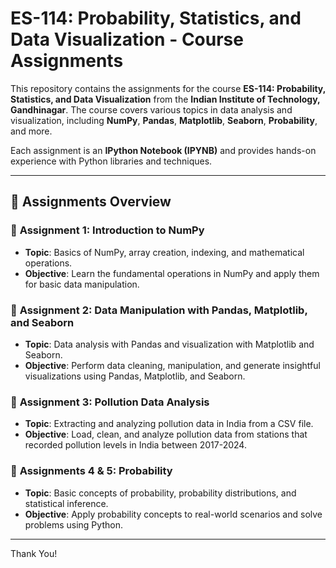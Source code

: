 # ES-114: Probability, Statistics, and Data Visualization - Course Assignments

This repository contains the assignments for the course **ES-114: Probability, Statistics, and Data Visualization** from the **Indian Institute of Technology, Gandhinagar**. The course covers various topics in data analysis and visualization, including **NumPy**, **Pandas**, **Matplotlib**, **Seaborn**, **Probability**, and more.

Each assignment is an **IPython Notebook (IPYNB)** and provides hands-on experience with Python libraries and techniques.

---

## 📌 **Assignments Overview**

### 📝 **Assignment 1: Introduction to NumPy**
- **Topic**: Basics of NumPy, array creation, indexing, and mathematical operations.
- **Objective**: Learn the fundamental operations in NumPy and apply them for basic data manipulation.

### 📝 **Assignment 2: Data Manipulation with Pandas, Matplotlib, and Seaborn**
- **Topic**: Data analysis with Pandas and visualization with Matplotlib and Seaborn.
- **Objective**: Perform data cleaning, manipulation, and generate insightful visualizations using Pandas, Matplotlib, and Seaborn.

### 📝 **Assignment 3: Pollution Data Analysis**
- **Topic**: Extracting and analyzing pollution data in India from a CSV file.
- **Objective**: Load, clean, and analyze pollution data from stations that recorded pollution levels in India between 2017-2024.

### 📝 **Assignments 4 & 5: Probability**
- **Topic**: Basic concepts of probability, probability distributions, and statistical inference.
- **Objective**: Apply probability concepts to real-world scenarios and solve problems using Python.

---
Thank You!
